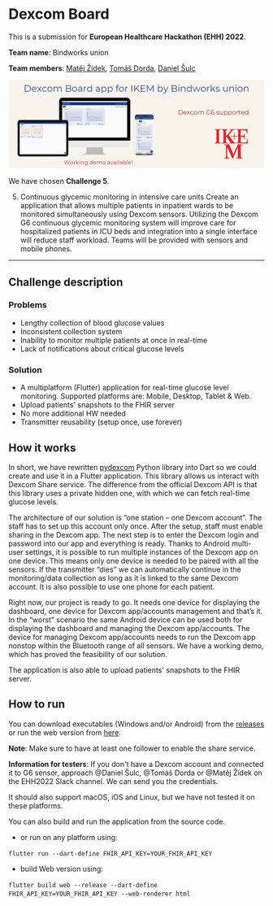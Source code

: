 # Dexcom Board

This is a submission for **European Healthcare Hackathon (EHH) 2022**.

**Team name**: Bindworks union

**Team members**: [Matěj Žídek](https://www.linkedin.com/in/matej-z/), [Tomáš Dorda](https://www.linkedin.com/in/tomas-dorda/), [Daniel Šulc](https://www.linkedin.com/in/daniel-%C5%A1ulc-737312151/)

![Dexcom Board](./showcase.png)

We have chosen **Challenge 5**.

5. Continuous glycemic monitoring in intensive care units
Create an application that allows multiple patients in inpatient wards to be monitored simultaneously
using Dexcom sensors. Utilizing the Dexcom G6 continuous glycemic monitoring system will improve
care for hospitalized patients in ICU beds and integration into a single interface will reduce
staff workload. Teams will be provided with sensors and mobile phones.
___

## Challenge description

### Problems
- Lengthy collection of blood glucose values
- Inconsistent collection system
- Inability to monitor multiple patients at once in real-time
- Lack of notifications about critical glucose levels

### Solution
- A multiplatform (Flutter) application for real-time glucose level monitoring. Supported platforms are: Mobile, Desktop, Tablet & Web.
- Upload patients' snapshots to the FHIR server
- No more additional HW needed
- Transmitter reusability (setup once, use forever)

## How it works
In short, we have rewritten [pydexcom](https://github.com/gagebenne/pydexcom) Python library into Dart so we could create and use it in a Flutter application.
This library allows us interact with Dexcom Share service. The difference from the official Dexcom API is that this library uses a private hidden one,
with which we can fetch real-time glucose levels.

The architecture of our solution is “one station – one Dexcom account”. The staff has to set up this account only once. After the setup, staff must enable sharing in the Dexcom app. The next step is to enter the Dexcom login and password into our app and everything is ready.
Thanks to Android multi-user settings, it is possible to run multiple instances of the 
Dexcom app on one device. This means only one device is needed to be 
paired with all the sensors. If the transmitter “dies” we can 
automatically continue in the monitoring/data collection as long as it is 
linked to the same Dexcom account. It is also possible to use one phone for each patient.

Right now, our project is ready to go. It needs one device for displaying the dashboard, 
one device for Dexcom app/accounts management and that’s it. In the “worst” 
scenario the same Android device can be used both for displaying the dashboard 
and managing the Dexcom app/accounts. The device for managing Dexcom app/accounts 
needs to run the Dexcom app nonstop within the Bluetooth range of all sensors. We have a working demo, which has proved the feasibility of our solution.

The application is also able to upload patients' snapshots to the FHIR server.


## How to run
You can download executables (Windows and/or Android) from the [releases](https://github.com/mzdm/dexcom_board/releases/tag/dev-0.0.11) or 
run the web version from [here](https://dexcom-board.web.app/#/).

**Note**: Make sure to have at least one follower to enable the share service.

**Information for testers**: If you don't have a Dexcom account and connected it to G6 sensor, approach @Daniel Šulc, @Tomáš Dorda or @Matěj Žídek
on the EHH2022 Slack channel. We can send you the credentials.

It should also support macOS, iOS and Linux, but we have not tested it on these platforms.

You can also build and run the application from the source code.
- or run on any platform using:

`flutter run --dart-define FHIR_API_KEY=YOUR_FHIR_API_KEY`

- build Web version using: 

`flutter build web --release --dart-define FHIR_API_KEY=YOUR_FHIR_API_KEY --web-renderer html`
